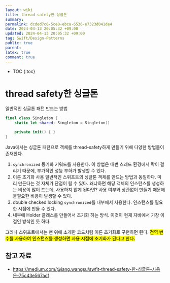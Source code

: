 ```yaml
---
layout: wiki
title: thread safety한 싱글톤
summary: 
permalink: dcded7c6-5ce0-ebca-6536-e7323d041de4
date: 2024-04-13 20:05:32 +09:00
updated: 2024-04-13 20:05:32 +09:00
tag: Swift/Design-Patterns 
public: true
parent: 
latex: true
comment: true
---
```


* TOC
{:toc}

# thread safety한 싱글톤

일반적인 싱글톤 패턴 만드는 방법

```swift
final class Singleton {
    static let shared: Singleton = Singleton()

    private init() { }
}
```

Java에서는 싱글톤 패턴으로 객체를 thread-safety하게 만들기 위해 다양한 방법들이 존재한다. 

1. `synchronized` 동기화 키워드를 사용한다.
이 방법은 매번 스레드 환경에서 락이 걸리기 때문에, 부가적인 성능 부하가 발생할 수 있다.
2. 이른 초기화 사용
일반적인 스위프트의 싱글톤 객체를 만드는 방법과 동일하다. 미리 만든다는 것 자체가 단점이 될 수 있다. 왜냐하면 해당 객체의 인스턴스를 생성하는 비용이 많이 드는데, 사용하지 않게 된다면? 사용 여부와 상관없이 만들기 때문에 불필요한 비용이 발생할 수 있다.
3. double checked locking
`synchronized`를 내부에서 사용한다. 인스턴스를 필요한 시점에 만들 수 있다.
4. 내부에 Holder 클래스를 만들어서 초기화 하는 방식. 이것이 현재 자바에서 가장 이점인 방식인 듯 하다.

그러나 스위프트에서는 맨 위에 소개한 코드처럼 이른 초기화로 구현하면 된다. <mark>전역 변수를 사용하여 인스턴스를 생성하면 사용 시점에 초기화가 된다고 한다.</mark>

## 참고 자료

- https://medium.com/@jang.wangsu/swfit-thread-safety-한-싱글톤-사용은-75c43e567acf
